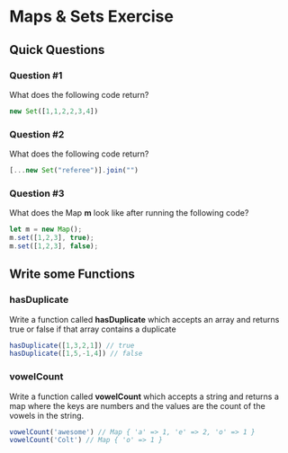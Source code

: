 # Maps & Sets Exercise

## Quick Questions

### Question #1

What does the following code return? 

``` js 
new Set([1,1,2,2,3,4])
```

### Question #2

What does the following code return? 

``` js
[...new Set("referee")].join("")
```

### Question #3

What does the Map **m** look like after running the following code?

``` js
let m = new Map();
m.set([1,2,3], true);
m.set([1,2,3], false);
```

## Write some Functions

### hasDuplicate

Write a function called **hasDuplicate** which accepts an array and returns true or false if that array contains a duplicate

``` js
hasDuplicate([1,3,2,1]) // true
hasDuplicate([1,5,-1,4]) // false
```

### vowelCount

Write a function called **vowelCount** which accepts a string and returns a map where the keys are numbers and the values are the count of the vowels in the string.

``` js
vowelCount('awesome') // Map { 'a' => 1, 'e' => 2, 'o' => 1 }
vowelCount('Colt') // Map { 'o' => 1 }
```